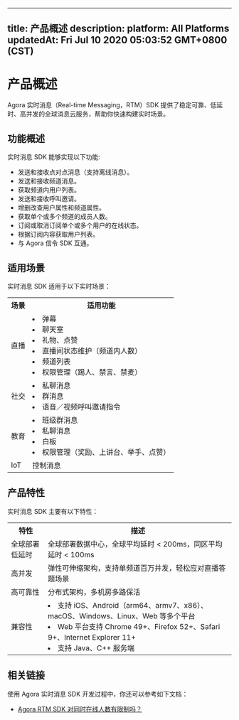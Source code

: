 
---
title: 产品概述
description: 
platform: All Platforms
updatedAt: Fri Jul 10 2020 05:03:52 GMT+0800 (CST)
---
# 产品概述


Agora 实时消息（Real-time Messaging，RTM）SDK 提供了稳定可靠、低延时、高并发的全球消息云服务，帮助你快速构建实时场景。

## 功能概述

实时消息 SDK 能够实现以下功能: 

 - 发送和接收点对点消息（支持离线消息）。
 - 发送和接收频道消息。
 - 获取频道内用户列表。
 - 发送和接收呼叫邀请。
 - 增删改查用户属性和频道属性。
 - 获取单个或多个频道的成员人数。
 - 订阅或取消订阅单个或多个用户的在线状态。
 - 根据订阅内容获取用户列表。
 - 与 Agora 信令 SDK 互通。


## 适用场景

实时消息 SDK 适用于以下实时场景：

<table>
  <tr>
    <th>场景</th>
    <th>适用功能</th>
  </tr>
  <tr>
    <td>直播</td>
    <td><li>弹幕<br><li>聊天室<br><li>礼物、点赞<br><li>直播间状态维护（频道内人数）<br><li>频道列表<br><li>权限管理（踢人、禁言、禁麦）<br></td>
  </tr>
  <tr>
    <td>社交</td>
    <td><li>私聊消息<br><li>群消息<br><li>语音／视频呼叫邀请指令<br></td>
  </tr>
	  <tr>
    <td>教育</td>
    <td><li>班级群消息<br><li>私聊消息<br><li>白板<br><li>权限管理（奖励、上讲台、举手、点赞）<br></td>
  </tr>
  <tr>
    <td>IoT</td>
    <td>控制消息</td>
  </tr>
</table>

## 产品特性

实时消息 SDK 主要有以下特性：

<table>
  <tr>
    <th>特性</th>
    <th>描述</th>
  </tr>
  <tr>
    <td>全球部署低延时</td>
    <td>全球部署数据中心，全球平均延时 &lt; 200ms，同区平均延时 &lt; 100ms</td>
  </tr>
  <tr>
    <td>高并发</td>
    <td>弹性可伸缩架构，支持单频道百万并发，轻松应对直播答题场景</td>
  </tr>
  <tr>
    <td>高可靠性</td>
    <td>分布式架构，多机房多路保活</td>
  </tr>
  <tr>
    <td>兼容性</td>
    <td><li>支持 iOS、Android（arm64、armv7、x86）、macOS、Windows、Linux、Web 等多个平台<br><li> Web 平台支持 Chrome 49+、Firefox 52+、Safari 9+、Internet Explorer 11+<br><li>支持 Java、C++ 服务端</td>
  </tr>
</table>	


## 相关链接

使用 Agora 实时消息 SDK 开发过程中，你还可以参考如下文档：

- [Agora RTM SDK 对同时在线人数有限制吗？](https://docs.agora.io/cn/faq/rtm_concurrency)


